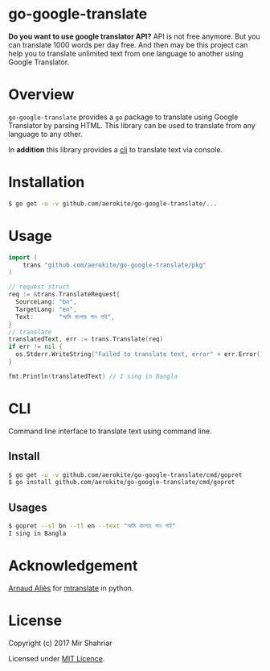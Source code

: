 # go-google-translate

**Do you want to use google translator API?** API is not free anymore. But you can translate 1000 words per day free. And then may be this project can help you to translate unlimited text from one language to another using Google Translator.

# Overview

`go-google-translate` provides a `go` package to translate using Google Translator by parsing HTML.  This library can be used to translate from any language to any other.

In **addition** this library provides a [cli](#cli) to translate text via console.

# Installation

```sh
$ go get -u -v github.com/aerokite/go-google-translate/...
```

# Usage
```go
import (
	trans "github.com/aerokite/go-google-translate/pkg"
)

// request struct
req := &trans.TranslateRequest{
  SourceLang: "bn",
  TargetLang: "en",
  Text:       "আমি বাংলায় গান গাই",
}
// translate
translatedText, err := trans.Translate(req)
if err != nil {
  os.Stderr.WriteString("Failed to translate text, error" + err.Error())
}

fmt.Println(translatedText) // I sing in Bangla
```

# CLI

Command line interface to translate text using command line.

## Install

```sh
$ go get -u -v github.com/aerokite/go-google-translate/cmd/gopret
$ go install github.com/aerokite/go-google-translate/cmd/gopret
```

## Usages

```sh
$ gopret --sl bn --tl en --text "আমি বাংলায় গান গাই"
I sing in Bangla
```

# Acknowledgement

[Arnaud Aliès](https://github.com/mouuff) for [mtranslate](https://github.com/mouuff/mtranslate) in python.

# License
Copyright (c) 2017 Mir Shahriar

Licensed under [MIT Licence](LICENSE).
